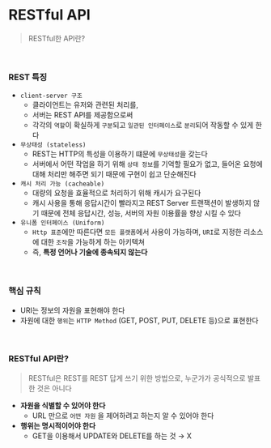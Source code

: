 # RESTful API

> RESTful한 API란?
>

<br>

### REST 특징

- `client-server 구조`
  - 클라이언트는 유저와 관련된 처리를,
  - 서버는 REST API를 제공함으로써
  - 각각의 `역할`이 확실하게 `구분`되고 `일관된 인터페이스`로 `분리`되어 작동할 수 있게 한다
- `무상태성 (stateless)`
  - REST는 HTTP의 특성을 이용하기 떄문에 `무상태성`을 갖는다
  - 서버에서 어떤 작업을 하기 위해 `상태 정보`를 기억할 필요가 없고, 들어온 요청에 대해 처리만 해주면 되기 때문에 구현이 쉽고 단순해진다
- `캐시 처리 가능 (cacheable)`
  - 대량의 요청을 효율적으로 처리하기 위해 캐시가 요구된다
  - 캐시 사용을 통해 응답시간이 빨라지고 REST Server 트랜잭션이 발생하지 않기 때문에 전체 응답시간, 성능, 서버의 자원 이용률을 향상 시킬 수 있다
- `유니폼 인터페이스 (Uniform)`
  - `Http 표준`에만 따른다면 `모든 플랫폼`에서 사용이 가능하며, `URI`로 지정한 리소스에 대한 `조작`을 가능하게 하는 아키텍쳐
  - 즉, **특정 언어나 기술에 종속되지 않는다**

<br>

### 핵심 규칙

- URI는 정보의 자원을 표현해야 한다
- 자원에 대한 `행위`는 `HTTP Method` (GET, POST, PUT, DELETE 등)으로 표현한다

<br>

### RESTful API란?

> RESTful은 REST를 REST 답게 쓰기 위한 방법으로, 누군가가 공식적으로 발표한 것은 아니다
>

- **자원을 식별할 수 있어야 한다**
  - URL 만으로 `어떤 자원`  을 제어하려고 하는지 알 수 있어야 한다
- **행위는 명시적이어야 한다**
  - GET을 이용해서 UPDATE와 DELETE를 하는 것 → X
